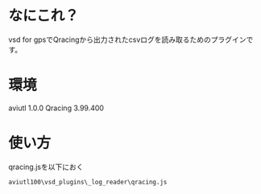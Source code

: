 # なにこれ？
vsd for gpsでQracingから出力されたcsvログを読み取るためのプラグインです。

# 環境
aviutl 1.0.0
Qracing 3.99.400


# 使い方
qracing.jsを以下におく
```
aviutl100\vsd_plugins\_log_reader\qracing.js
```





